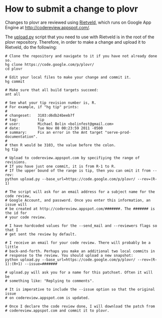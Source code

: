 # How to submit a change to plovr #

Changes to plovr are reviewed using [Rietveld](http://code.google.com/p/rietveld/), which runs on Google App Engine at http://codereview.appspot.com/.

The [upload.py](http://code.google.com/p/plovr/source/browse/upload.py) script that you need to use with Rietveld is in the root of the plovr repository. Therefore, in order to make a change and upload it to Rietveld, do the following:

```
# Clone the repository and navigate to it if you have not already done so.
hg clone https://code.google.com/p/plovr/
cd plovr

# Edit your local files to make your change and commit it.
hg commit

# Make sure that all build targets succeed:
ant all

# See what your tip revision number is, R.
# For example, if "hg tip" prints:
#
# changeset:   3103:d6db24beeb7f
# tag:         tip
# user:        Michael Bolin <bolinfest@gmail.com>
# date:        Tue Nov 08 00:23:59 2011 -0500
# summary:     Fix an error in the Ant target "serve-prod-documentation".
#
# then R would be 3103, the value before the colon.
hg tip

# Upload to codereview.appspot.com by specifiying the range of revisions.
# If you have just one commit, it is from R-1 to R.
# If the upper bound of the range is tip, then you can omit it from --rev:
python upload.py --base_url=https://code.google.com/p/plovr/ --rev=(R-1)

# The script will ask for an email address for a subject name for the code review,
# Google Account, and password. Once you enter this information, an issue will
# be created at http://codereview.appspot.com/#######. The ####### is the id for
# your code review.

# I have hardcoded values for the --send_mail and --reviewers flags so that I
# get sent the review by default.

# I receive an email for your code review. There will probably be a little
# back-and-forth. Perhaps you make an additional two local commits in
# response to the review. You should upload a new snapshot:
python upload.py --base_url=https://code.google.com/p/plovr/ --rev=(R-1):(R+1) --issue=#######

# upload.py will ask you for a name for this patchset. Often it will be
# something like: "Replying to comments".

# It is imperative to include the --issue option so that the original issue
# on codereview.appspot.com is updated.

# Once I declare the code review done, I will download the patch from
# codereview.appspot.com and commit it to plovr.
```